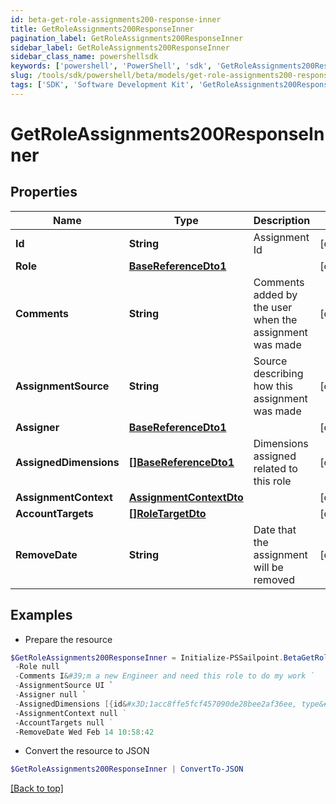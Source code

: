 ```yaml
---
id: beta-get-role-assignments200-response-inner
title: GetRoleAssignments200ResponseInner
pagination_label: GetRoleAssignments200ResponseInner
sidebar_label: GetRoleAssignments200ResponseInner
sidebar_class_name: powershellsdk
keywords: ['powershell', 'PowerShell', 'sdk', 'GetRoleAssignments200ResponseInner', 'BetaGetRoleAssignments200ResponseInner'] 
slug: /tools/sdk/powershell/beta/models/get-role-assignments200-response-inner
tags: ['SDK', 'Software Development Kit', 'GetRoleAssignments200ResponseInner', 'BetaGetRoleAssignments200ResponseInner']
---
```



# GetRoleAssignments200ResponseInner

## Properties

Name | Type | Description | Notes
------------ | ------------- | ------------- | -------------
**Id** | **String** | Assignment Id | [optional] 
**Role** | [**BaseReferenceDto1**](base-reference-dto1) |  | [optional] 
**Comments** | **String** | Comments added by the user when the assignment was made | [optional] 
**AssignmentSource** | **String** | Source describing how this assignment was made | [optional] 
**Assigner** | [**BaseReferenceDto1**](base-reference-dto1) |  | [optional] 
**AssignedDimensions** | [**[]BaseReferenceDto1**](base-reference-dto1) | Dimensions assigned related to this role | [optional] 
**AssignmentContext** | [**AssignmentContextDto**](assignment-context-dto) |  | [optional] 
**AccountTargets** | [**[]RoleTargetDto**](role-target-dto) |  | [optional] 
**RemoveDate** | **String** | Date that the assignment will be removed | [optional] 

## Examples

- Prepare the resource
```powershell
$GetRoleAssignments200ResponseInner = Initialize-PSSailpoint.BetaGetRoleAssignments200ResponseInner  -Id 1cbb0705b38c4226b1334eadd8874086 `
 -Role null `
 -Comments I&#39;m a new Engineer and need this role to do my work `
 -AssignmentSource UI `
 -Assigner null `
 -AssignedDimensions [{id&#x3D;1acc8ffe5fcf457090de28bee2af36ee, type&#x3D;DIMENSION, name&#x3D;Northeast region}] `
 -AssignmentContext null `
 -AccountTargets null `
 -RemoveDate Wed Feb 14 10:58:42
```

- Convert the resource to JSON
```powershell
$GetRoleAssignments200ResponseInner | ConvertTo-JSON
```


[[Back to top]](#) 

